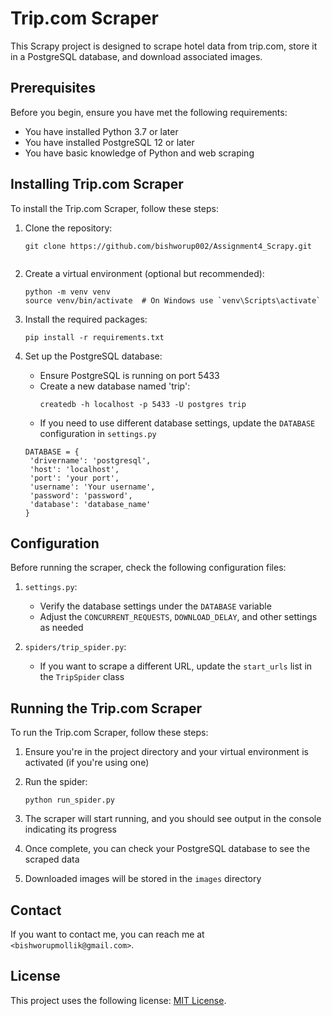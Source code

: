 # Trip.com Scraper

This Scrapy project is designed to scrape hotel data from trip.com, store it in a PostgreSQL database, and download associated images.

## Prerequisites

Before you begin, ensure you have met the following requirements:

* You have installed Python 3.7 or later
* You have installed PostgreSQL 12 or later
* You have basic knowledge of Python and web scraping

## Installing Trip.com Scraper

To install the Trip.com Scraper, follow these steps:

1. Clone the repository:
   ```
   git clone https://github.com/bishworup002/Assignment4_Scrapy.git
  
   ```

2. Create a virtual environment (optional but recommended):
   ```
   python -m venv venv
   source venv/bin/activate  # On Windows use `venv\Scripts\activate`
   ```

3. Install the required packages:
   ```
   pip install -r requirements.txt
   ```

4. Set up the PostgreSQL database:
   - Ensure PostgreSQL is running on port 5433
   - Create a new database named 'trip':
     ```
     createdb -h localhost -p 5433 -U postgres trip
     ```
   - If you need to use different database settings, update the `DATABASE` configuration in `settings.py`

   ```
   DATABASE = {
    'drivername': 'postgresql',
    'host': 'localhost',
    'port': 'your port',
    'username': 'Your username',
    'password': 'password',
    'database': 'database_name'
   }
   ```

## Configuration

Before running the scraper, check the following configuration files:

1. `settings.py`: 
   - Verify the database settings under the `DATABASE` variable
   - Adjust the `CONCURRENT_REQUESTS`, `DOWNLOAD_DELAY`, and other settings as needed

2. `spiders/trip_spider.py`:
   - If you want to scrape a different URL, update the `start_urls` list in the `TripSpider` class

## Running the Trip.com Scraper

To run the Trip.com Scraper, follow these steps:

1. Ensure you're in the project directory and your virtual environment is activated (if you're using one)

2. Run the spider:
   ```
   python run_spider.py
   ```

3. The scraper will start running, and you should see output in the console indicating its progress

4. Once complete, you can check your PostgreSQL database to see the scraped data

5. Downloaded images will be stored in the `images` directory


## Contact

If you want to contact me, you can reach me at `<bishworupmollik@gmail.com>`.

## License

This project uses the following license: [MIT License](<link_to_license>).